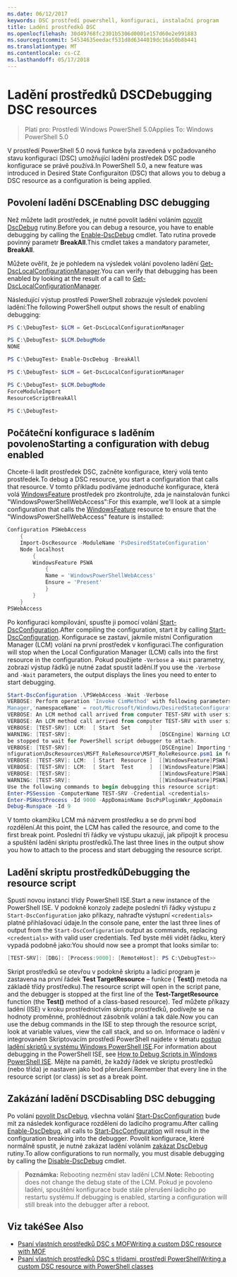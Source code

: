 ```yaml
---
ms.date: 06/12/2017
keywords: DSC prostředí powershell, konfiguraci, instalační program
title: Ladění prostředků DSC
ms.openlocfilehash: 30d49768fc2301b5306d0001e157d60e2e991883
ms.sourcegitcommit: 54534635eedacf531d8d6344019dc16a50b8b441
ms.translationtype: MT
ms.contentlocale: cs-CZ
ms.lasthandoff: 05/17/2018
---
```

# <a name="debugging-dsc-resources"></a><span data-ttu-id="0f909-103">Ladění prostředků DSC</span><span class="sxs-lookup"><span data-stu-id="0f909-103">Debugging DSC resources</span></span>

> <span data-ttu-id="0f909-104">Platí pro: Prostředí Windows PowerShell 5.0</span><span class="sxs-lookup"><span data-stu-id="0f909-104">Applies To: Windows PowerShell 5.0</span></span>

<span data-ttu-id="0f909-105">V prostředí PowerShell 5.0 nová funkce byla zavedená v požadovaného stavu konfiguraci (DSC) umožňující ladění prostředek DSC podle konfigurace se právě používá.</span><span class="sxs-lookup"><span data-stu-id="0f909-105">In PowerShell 5.0, a new feature was introduced in Desired State Configuraiton (DSC) that allows you to debug a DSC resource as a configuration is being applied.</span></span>

## <a name="enabling-dsc-debugging"></a><span data-ttu-id="0f909-106">Povolení ladění DSC</span><span class="sxs-lookup"><span data-stu-id="0f909-106">Enabling DSC debugging</span></span>
<span data-ttu-id="0f909-107">Než můžete ladit prostředek, je nutné povolit ladění voláním [povolit DscDebug](https://technet.microsoft.com/library/mt517870.aspx) rutiny.</span><span class="sxs-lookup"><span data-stu-id="0f909-107">Before you can debug a resource, you have to enable debugging by calling the [Enable-DscDebug](https://technet.microsoft.com/library/mt517870.aspx) cmdlet.</span></span>
<span data-ttu-id="0f909-108">Tato rutina provede povinný parametr **BreakAll**.</span><span class="sxs-lookup"><span data-stu-id="0f909-108">This cmdlet takes a mandatory parameter, **BreakAll**.</span></span>

<span data-ttu-id="0f909-109">Můžete ověřit, že je pohledem na výsledek volání povoleno ladění [Get-DscLocalConfigurationManager](https://technet.microsoft.com/library/dn407378.aspx).</span><span class="sxs-lookup"><span data-stu-id="0f909-109">You can verify that debugging has been enabled by looking at the result of a call to [Get-DscLocalConfigurationManager](https://technet.microsoft.com/library/dn407378.aspx).</span></span>

<span data-ttu-id="0f909-110">Následující výstup prostředí PowerShell zobrazuje výsledek povolení ladění:</span><span class="sxs-lookup"><span data-stu-id="0f909-110">The following PowerShell output shows the result of enabling debugging:</span></span>


```powershell
PS C:\DebugTest> $LCM = Get-DscLocalConfigurationManager

PS C:\DebugTest> $LCM.DebugMode
NONE

PS C:\DebugTest> Enable-DscDebug -BreakAll

PS C:\DebugTest> $LCM = Get-DscLocalConfigurationManager

PS C:\DebugTest> $LCM.DebugMode
ForceModuleImport
ResourceScriptBreakAll

PS C:\DebugTest>
```


## <a name="starting-a-configuration-with-debug-enabled"></a><span data-ttu-id="0f909-111">Počáteční konfigurace s laděním povoleno</span><span class="sxs-lookup"><span data-stu-id="0f909-111">Starting a configuration with debug enabled</span></span>
<span data-ttu-id="0f909-112">Chcete-li ladit prostředek DSC, začněte konfigurace, který volá tento prostředek.</span><span class="sxs-lookup"><span data-stu-id="0f909-112">To debug a DSC resource, you start a configuration that calls that resource.</span></span>
<span data-ttu-id="0f909-113">V tomto příkladu podíváme jednoduché konfigurace, která volá [WindowsFeature](windowsfeatureResource.md) prostředek pro zkontrolujte, zda je nainstalován funkci "WindowsPowerShellWebAccess":</span><span class="sxs-lookup"><span data-stu-id="0f909-113">For this example, we'll look at a simple configuration that calls the [WindowsFeature](windowsfeatureResource.md) resource to ensure that the "WindowsPowerShellWebAccess" feature is installed:</span></span>

```powershell
Configuration PSWebAccess
    {
    Import-DscResource -ModuleName 'PsDesiredStateConfiguration'
    Node localhost
        {
        WindowsFeature PSWA
            {
            Name = 'WindowsPowerShellWebAccess'
            Ensure = 'Present'
            }
        }
    }
PSWebAccess
```
<span data-ttu-id="0f909-114">Po konfiguraci kompilování, spusťte ji pomocí volání [Start-DscConfiguration](https://technet.microsoft.com/library/dn521623.aspx).</span><span class="sxs-lookup"><span data-stu-id="0f909-114">After compiling the configuration, start it by calling [Start-DscConfiguration](https://technet.microsoft.com/library/dn521623.aspx).</span></span>
<span data-ttu-id="0f909-115">Konfigurace se zastaví, jakmile místní Configuration Manager (LCM) volání na první prostředek v konfiguraci.</span><span class="sxs-lookup"><span data-stu-id="0f909-115">The configuration will stop when the Local Configuration Manager (LCM) calls into the first resource in the configuration.</span></span>
<span data-ttu-id="0f909-116">Pokud použijete `-Verbose` a `-Wait` parametry, zobrazí výstup řádků je nutné zadat spustit ladění.</span><span class="sxs-lookup"><span data-stu-id="0f909-116">If you use the `-Verbose` and `-Wait` parameters, the output displays the lines you need to enter to start debugging.</span></span>

```powershell
Start-DscConfiguration .\PSWebAccess -Wait -Verbose
VERBOSE: Perform operation 'Invoke CimMethod' with following parameters, ''methodName' = SendConfigurationApply,'className' = MSFT_DSCLocalConfiguration
Manager,'namespaceName' = root/Microsoft/Windows/DesiredStateConfiguration'.
VERBOSE: An LCM method call arrived from computer TEST-SRV with user sid S-1-5-21-2127521184-1604012920-1887927527-108583.
VERBOSE: An LCM method call arrived from computer TEST-SRV with user sid S-1-5-21-2127521184-1604012920-1887927527-108583.
VERBOSE: [TEST-SRV]: LCM:  [ Start  Set      ]
WARNING: [TEST-SRV]:                            [DSCEngine] Warning LCM is in Debug 'ResourceScriptBreakAll' mode.  Resource script processing will
be stopped to wait for PowerShell script debugger to attach.
VERBOSE: [TEST-SRV]:                            [DSCEngine] Importing the module C:\WINDOWS\system32\WindowsPowerShell\v1.0\Modules\PSDesiredStateCo
nfiguration\DscResources\MSFT_RoleResource\MSFT_RoleResource.psm1 in force mode.
VERBOSE: [TEST-SRV]: LCM:  [ Start  Resource ]  [[WindowsFeature]PSWA]
VERBOSE: [TEST-SRV]: LCM:  [ Start  Test     ]  [[WindowsFeature]PSWA]
VERBOSE: [TEST-SRV]:                            [[WindowsFeature]PSWA] Importing the module MSFT_RoleResource in force mode.
WARNING: [TEST-SRV]:                            [[WindowsFeature]PSWA] Resource is waiting for PowerShell script debugger to attach.
Use the following commands to begin debugging this resource script:
Enter-PSSession -ComputerName TEST-SRV -Credential <credentials>
Enter-PSHostProcess -Id 9000 -AppDomainName DscPsPluginWkr_AppDomain
Debug-Runspace -Id 9
```
<span data-ttu-id="0f909-117">V tomto okamžiku LCM má názvem prostředku a se do první bod rozdělení.</span><span class="sxs-lookup"><span data-stu-id="0f909-117">At this point, the LCM has called the resource, and come to the first break point.</span></span>
<span data-ttu-id="0f909-118">Poslední tři řádky ve výstupu ukazují, jak připojit k procesu a spuštění ladění skriptu prostředků.</span><span class="sxs-lookup"><span data-stu-id="0f909-118">The last three lines in the output show you how to attach to the process and start debugging the resource script.</span></span>

## <a name="debugging-the-resource-script"></a><span data-ttu-id="0f909-119">Ladění skriptu prostředků</span><span class="sxs-lookup"><span data-stu-id="0f909-119">Debugging the resource script</span></span>

<span data-ttu-id="0f909-120">Spustí novou instanci třídy PowerShell ISE.</span><span class="sxs-lookup"><span data-stu-id="0f909-120">Start a new instance of the PowerShell ISE.</span></span>
<span data-ttu-id="0f909-121">V podokně konzoly zadejte poslední tři řádky výstupu z `Start-DscConfiguration` jako příkazy, nahraďte výstupní `<credentials>` platné přihlašovací údaje.</span><span class="sxs-lookup"><span data-stu-id="0f909-121">In the console pane, enter the last three lines of output from the `Start-DscConfiguration` output as commands, replacing `<credentials>` with valid user credentials.</span></span>
<span data-ttu-id="0f909-122">Teď byste měli vidět řádku, který vypadá podobně jako:</span><span class="sxs-lookup"><span data-stu-id="0f909-122">You should now see a prompt that looks similar to:</span></span>

```powershell
[TEST-SRV]: [DBG]: [Process:9000]: [RemoteHost]: PS C:\DebugTest>>
```

<span data-ttu-id="0f909-123">Skript prostředků se otevřou v podokně skriptu a ladicí program je zastavena na první řádek **Test TargetResource** – funkce ( **Test()** metoda na základě třídy prostředku).</span><span class="sxs-lookup"><span data-stu-id="0f909-123">The resource script will open in the script pane, and the debugger is stopped at the first line of the **Test-TargetResource** function (the **Test()** method of a class-based resource).</span></span>
<span data-ttu-id="0f909-124">Teď můžete příkazy ladění (ISE) v kroku prostřednictvím skriptu prostředků, podívejte se na hodnoty proměnné, prohlédnout zásobník volání a tak dále.</span><span class="sxs-lookup"><span data-stu-id="0f909-124">Now you can use the debug commands in the ISE to step through the resource script, look at variable values, view the call stack, and so on.</span></span>
<span data-ttu-id="0f909-125">Informace o ladění v integrovaném Skriptovacím prostředí PowerShell najdete v tématu [postup ladění skriptů v systému Windows PowerShell ISE](https://technet.microsoft.com/en-us/library/dd819480.aspx).</span><span class="sxs-lookup"><span data-stu-id="0f909-125">For information about debugging in the PowerShell ISE, see [How to Debug Scripts in Windows PowerShell ISE](https://technet.microsoft.com/en-us/library/dd819480.aspx).</span></span>
<span data-ttu-id="0f909-126">Mějte na paměti, že každý řádek ve skriptu prostředků (nebo třída) je nastaven jako bod přerušení.</span><span class="sxs-lookup"><span data-stu-id="0f909-126">Remember that every line in the resource script (or class) is set as a break point.</span></span>

## <a name="disabling-dsc-debugging"></a><span data-ttu-id="0f909-127">Zakázání ladění DSC</span><span class="sxs-lookup"><span data-stu-id="0f909-127">Disabling DSC debugging</span></span>

<span data-ttu-id="0f909-128">Po volání [povolit DscDebug](https://technet.microsoft.com/library/mt517870.aspx), všechna volání [Start-DscConfiguration](https://technet.microsoft.com/library/dn521623.aspx) bude mít za následek konfigurace rozdělení do ladicího programu.</span><span class="sxs-lookup"><span data-stu-id="0f909-128">After calling [Enable-DscDebug](https://technet.microsoft.com/library/mt517870.aspx), all calls to [Start-DscConfiguration](https://technet.microsoft.com/library/dn521623.aspx) will result in the configuration breaking into the debugger.</span></span> <span data-ttu-id="0f909-129">Povolit konfigurace, které normálně spustit, je nutné zakázat ladění voláním [zakázat DscDebug](https://technet.microsoft.com/en-us/library/mt517872.aspx) rutiny.</span><span class="sxs-lookup"><span data-stu-id="0f909-129">To allow configurations to run normally, you must disable debugging by calling the [Disable-DscDebug](https://technet.microsoft.com/en-us/library/mt517872.aspx) cmdlet.</span></span>

><span data-ttu-id="0f909-130">**Poznámka:** Rebooting nezmění stav ladění LCM.</span><span class="sxs-lookup"><span data-stu-id="0f909-130">**Note:** Rebooting does not change the debug state of the LCM.</span></span> <span data-ttu-id="0f909-131">Pokud je povoleno ladění, spouštění konfigurace bude stále přerušení ladicího po restartu systému.</span><span class="sxs-lookup"><span data-stu-id="0f909-131">If debugging is enabled, starting a configuration will still break into the debugger after a reboot.</span></span>


## <a name="see-also"></a><span data-ttu-id="0f909-132">Viz také</span><span class="sxs-lookup"><span data-stu-id="0f909-132">See Also</span></span>
- [<span data-ttu-id="0f909-133">Psaní vlastních prostředků DSC s MOF</span><span class="sxs-lookup"><span data-stu-id="0f909-133">Writing a custom DSC resource with MOF</span></span>](authoringResourceMOF.md)
- [<span data-ttu-id="0f909-134">Psaní vlastních prostředků DSC s třídami, prostředí PowerShell</span><span class="sxs-lookup"><span data-stu-id="0f909-134">Writing a custom DSC resource with PowerShell classes</span></span>](authoringResourceClass.md)